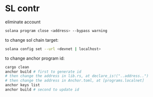 # SL contr

eliminate account

```sh
solana program close <address> --bypass warning
```

to change sol chain target:

```sh
solana config set --url <devnet | localhost>
```

to change anchor program id:

```sh
cargo clean
anchor build # first to generate id
# then change the address in lib.rs, at declare_is!("..address..")
# then change the address in Anchor.toml, at [programs.localnet]
anchor keys list
anchor build # second to update id
```
